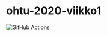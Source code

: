 # ohtu-2020-viikko1

![GitHub Actions](https://github.com/Mazuel/ohtu-2020-viikko1/workflows/Java%CI%with%Gradle/badge.svg)
